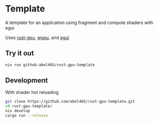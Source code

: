 # Template
A template for an application using fragment and compute shaders with egui

Uses
[rust-gpu](https://github.com/Rust-GPU/rust-gpu),
[wgpu](https://github.com/gfx-rs/wgpu), and
[egui](https://github.com/emilk/egui)

## Try it out
```bash
nix run github:abel465/rust-gpu-template
```

## Development
With shader hot reloading
```bash
git clone https://github.com/abel465/rust-gpu-template.git
cd rust-gpu-template/
nix develop
cargo run --release
```
